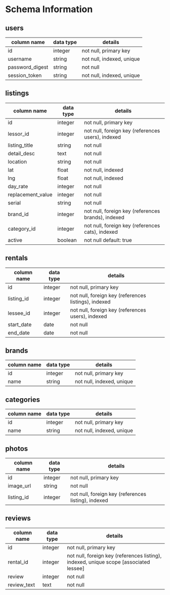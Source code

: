 # Schema Information

## users
column name     | data type | details
----------------|-----------|-----------------------
id              | integer   | not null, primary key
username        | string    | not null, indexed, unique
password_digest | string    | not null
session_token   | string    | not null, indexed, unique

## listings
column name       | data type | details
------------------|-----------|-----------------------
id                | integer   | not null, primary key
lessor_id         | integer   | not null, foreign key (references users), indexed
listing_title     | string    | not null
detail_desc       | text      | not null
location          | string    | not null
lat               | float     | not null, indexed
lng               | float     | not null, indexed
day_rate          | integer   | not null
replacement_value | integer   | not null
serial	          | string    | not null
brand_id          | integer   | not null, foreign key (references brands), indexed
category_id       | integer   | not null, foreign key (references cats), indexed
active            | boolean   | not null default: true

## rentals
column name | data type | details
------------|-----------|-----------------------
id          | integer   | not null, primary key
listing_id  | integer   | not null, foreign key (references listings), indexed
lessee_id   | integer   | not null, foreign key (references users), indexed
start_date  | date      | not null
end_date    | date      | not null

## brands
column name | data type | details
------------|-----------|-----------------------
id          | integer   | not null, primary key
name        | string    | not null, indexed, unique

## categories
column name | data type | details
------------|-----------|-----------------------
id          | integer   | not null, primary key
name        | string    | not null, indexed, unique

## photos
column name | data type | details
------------|-----------|-----------------------
id          | integer   | not null, primary key
image_url   | string    | not null
listing_id  | integer   | not null, foreign key (references listing), indexed

## reviews
column name | data type | details
------------|-----------|-----------------------
id          | integer   | not null, primary key
rental_id   | integer   | not null, foreign key (references listing), indexed, unique scope [associated lessee]
review      | integer   | not null
review_text | text      | not null
